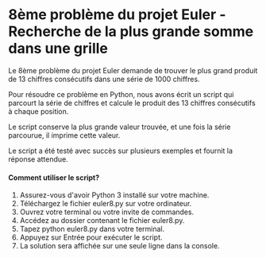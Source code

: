 # 8ème problème du projet Euler - Recherche de la plus grande somme dans une grille

Le 8ème problème du projet Euler demande de trouver le plus grand produit de 13 chiffres consécutifs dans une série de 1000 chiffres.

Pour résoudre ce problème en Python, nous avons écrit un script qui parcourt la série de chiffres et calcule le produit des 13 chiffres consécutifs à chaque position. 

Le script conserve la plus grande valeur trouvée, et une fois la série parcourue, il imprime cette valeur.

Le script a été testé avec succès sur plusieurs exemples et fournit la réponse attendue.

#### Comment utiliser le script? 

1. Assurez-vous d'avoir Python 3 installé sur votre machine.
2. Téléchargez le fichier euler8.py sur votre ordinateur.
3. Ouvrez votre terminal ou votre invite de commandes.
4. Accédez au dossier contenant le fichier euler8.py.
5. Tapez python euler8.py dans votre terminal.
6. Appuyez sur Entrée pour exécuter le script.
7. La solution sera affichée sur une seule ligne dans la console.
